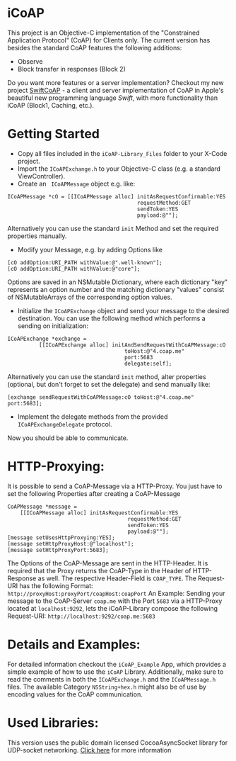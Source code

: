 iCoAP
=====

This project is an Objective-C implementation of the "Constrained Application Protocol" (CoAP) for Clients only.
The current version has besides the standard CoAP features the following additions:
* Observe
* Block transfer in responses (Block 2)

Do you want more features or a server implementation? Checkout my new project [SwiftCoAP](https://github.com/stuffrabbit/SwiftCoAP) - a client and server implementation of CoAP in Apple's beautiful new programming language *Swift*, with more functionality than iCoAP (Block1, Caching, etc.).

Getting Started
=====

* Copy all files included in the `iCoAP-Library_Files` folder to your X-Code project.
* Import the `ICoAPExchange.h` to your Objective-C class (e.g. a standard ViewController).
* Create an ` ICoAPMessage` object  e.g. like: 

```objc
ICoAPMessage *cO = [[ICoAPMessage alloc] initAsRequestConfirmable:YES 
                                         requestMethod:GET 
                                         sendToken:YES 
                                         payload:@""];
```
  Alternatively you can use the standard `init` Method and set the required properties manually.

* Modify your Message, e.g. by adding Options like

```objc 
[cO addOption:URI_PATH withValue:@".well-known"];
[cO addOption:URI_PATH withValue:@"core"];
```
Options are saved in an NSMutable Dictionary, where each dictionary "key" represents an option number and the matching dictionary "values" consist of NSMutableArrays of the corresponding option values.

* Initialize the `ICoAPExchange` object and send your message to the desired destination. You can use the following method which performs a sending on initialization:

```objc 
ICoAPExchange *exchange = 
          [[ICoAPExchange alloc] initAndSendRequestWithCoAPMessage:cO 
                                     toHost:@"4.coap.me" 
                                     port:5683 
                                     delegate:self];
```
  Alternatively you can use the standard `init` method, alter properties (optional, but don't forget to set the delegate) and send manually like:
```objc 
[exchange sendRequestWithCoAPMessage:cO toHost:@"4.coap.me" port:5683];
```

* Implement the delegate methods from the provided `ICoAPExchangeDelegate` protocol.

Now you should be able to communicate.


HTTP-Proxying:
====
It is possible to send a CoAP-Message via a HTTP-Proxy. You just have to set the following Properties after creating a CoAP-Message
```objc
CoAPMessage *message = 
    [[ICoAPMessage alloc] initAsRequestConfirmable:YES 
                                      requestMethod:GET
                                      sendToken:YES 
                                      payload:@""];
[message setUsesHttpProxying:YES];
[message setHttpProxyHost:@"localhost"];
[message setHttpProxyPort:5683];
```

The Options of the CoAP-Message are sent in the HTTP-Header. It is required that the Proxy returns the CoAP-Type in the Header of HTTP-Response as well. The respective Header-Field is `COAP_TYPE`.
The Request-URI has the following Format: `http://proxyHost:proxyPort/coapHost:coapPort`
An Example: Sending your message to the CoAP-Server `coap.me` with the Port `5683` via a HTTP-Proxy located at `localhost:9292`, lets the iCoAP-Library compose the following Request-URI: `http://localhost:9292/coap.me:5683`

Details and Examples:
====

For detailed information checkout the `iCoAP_Example` App, which provides a simple example of how to use the `iCoAP` Library.
Additionally, make sure to read the comments in both the `ICoAPExchange.h` and the `ICoAPMessage.h` files. The available Category `NSString+hex.h` might also be of use by encoding values for the CoAP communication.


Used Libraries:
=====
 This version uses the public domain licensed CocoaAsyncSocket library 
 for UDP-socket networking.
 [Click here](https://github.com/robbiehanson/CocoaAsyncSocket) for more information
